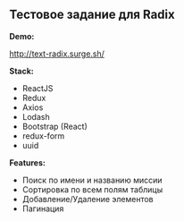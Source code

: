 ## Тестовое задание для Radix

**Demo:**

http://text-radix.surge.sh/

**Stack:**

- ReactJS
- Redux
- Axios
- Lodash
- Bootstrap (React)
- redux-form
- uuid

**Features:**

- Поиск по имени и названию миссии
- Сортировка по всем полям таблицы
- Добавление/Удаление элементов
- Пагинация
